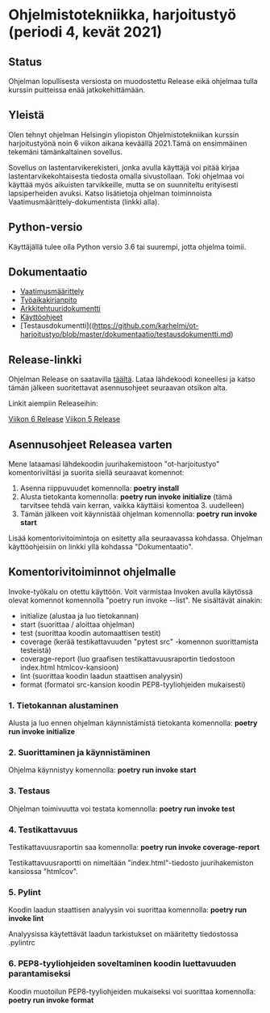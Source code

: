 # Ohjelmistotekniikka, harjoitustyö (periodi 4, kevät 2021)

## Status

Ohjelman lopullisesta versiosta on muodostettu Release eikä ohjelmaa tulla kurssin puitteissa enää jatkokehittämään.

## Yleistä
  
Olen tehnyt ohjelman Helsingin yliopiston Ohjelmistotekniikan kurssin harjoitustyönä noin 6 viikon aikana keväällä 2021.Tämä on ensimmäinen tekemäni tämänkaltainen sovellus.

Sovellus on lastentarvikerekisteri, jonka avulla käyttäjä voi pitää kirjaa lastentarvikekohtaisesta tiedosta omalla sivustollaan. Toki ohjelmaa voi käyttää myös aikuisten tarvikkeille, mutta se on suunniteltu erityisesti lapsiperheiden avuksi. Katso lisätietoja ohjelman toiminnoista Vaatimusmäärittely-dokumentista (linkki alla).

## Python-versio

Käyttäjällä tulee olla Python versio 3.6 tai suurempi, jotta ohjelma toimii.

## Dokumentaatio
  
* [Vaatimusmäärittely](https://github.com/karhelmi/ot-harjoitustyo/blob/master/dokumentaatio/vaatimusmaarittely.md)
* [Työaikakirjanpito](https://github.com/karhelmi/ot-harjoitustyo/blob/master/dokumentaatio/tyoaikakirjanpito.md)
* [Arkkitehtuuridokumentti](https://github.com/karhelmi/ot-harjoitustyo/blob/master/dokumentaatio/arkkitehtuuri.md)
* [Käyttöohjeet](https://github.com/karhelmi/ot-harjoitustyo/blob/master/dokumentaatio/kayttoohje.md)
* [Testausdokumentti]((https://github.com/karhelmi/ot-harjoitustyo/blob/master/dokumentaatio/testausdokumentti.md)

## Release-linkki
Ohjelman Release on saatavilla [täältä](UPDATE!).
Lataa lähdekoodi koneellesi ja katso tämän jälkeen suoritettavat asennusohjeet seuraavan otsikon alta.

Linkit aiempiin Releaseihin:

[Viikon 6 Release](https://github.com/karhelmi/ot-harjoitustyo/releases/tag/viikko6)
[Viikon 5 Release](https://github.com/karhelmi/ot-harjoitustyo/releases/tag/viikko5)

## Asennusohjeet Releasea varten

Mene lataamasi lähdekoodin juurihakemistoon "ot-harjoitustyo" komentoriviltäsi ja suorita siellä seuraavat komennot:

1. Asenna riippuvuudet komennolla: **poetry install**
2. Alusta tietokanta komennolla: **poetry run invoke initialize** (tämä tarvitsee tehdä vain kerran, vaikka käyttäisi komentoa 3. uudelleen)
3. Tämän jälkeen voit käynnistää ohjelman komennolla: **poetry run invoke start**

Lisää komentorivitoimintoja on esitetty alla seuraavassa kohdassa. Ohjelman käyttöohjeisiin on linkki yllä kohdassa "Dokumentaatio".

## Komentorivitoiminnot ohjelmalle
  
Invoke-työkalu on otettu käyttöön. Voit varmistaa Invoken avulla käytössä olevat komennot komennolla "poetry run invoke --list".
Ne sisältävät ainakin:
* initialize (alustaa ja luo tietokannan)
*  start (suorittaa / aloittaa ohjelman)
* test (suorittaa koodin automaattisen testit)
* coverage (kerää testikattavuuden "pytest src" -komennon suorittamista testeistä)
* coverage-report (luo graafisen testikattavuusraportin tiedostoon index.html htmlcov-kansioon)
* lint (suorittaa koodin laadun staattisen analyysin)
* format (formatoi src-kansion koodin PEP8-tyyliohjeiden mukaisesti)

### 1. Tietokannan alustaminen

Alusta ja luo ennen ohjelman käynnistämistä tietokanta komennolla: **poetry run invoke initialize**

### 2. Suorittaminen ja käynnistäminen

Ohjelma käynnistyy komennolla: **poetry run invoke start**

### 3. Testaus

Ohjelman toimivuutta voi testata komennolla: **poetry run invoke test**

### 4. Testikattavuus

Testikattavuusraportin saa komennolla: **poetry run invoke coverage-report**

Testikattavuusraportti on nimeltään "index.html"-tiedosto juurihakemiston kansiossa "htmlcov". 

### 5. Pylint
Koodin laadun staattisen analyysin voi suorittaa komennolla: **poetry run invoke lint**

Analyysissa käytettävät laadun tarkistukset on määritetty tiedostossa .pylintrc

### 6. PEP8-tyyliohjeiden soveltaminen koodin luettavuuden parantamiseksi
Koodin muotoilun PEP8-tyyliohjeiden mukaiseksi voi suorittaa komennolla: **poetry run invoke format**
